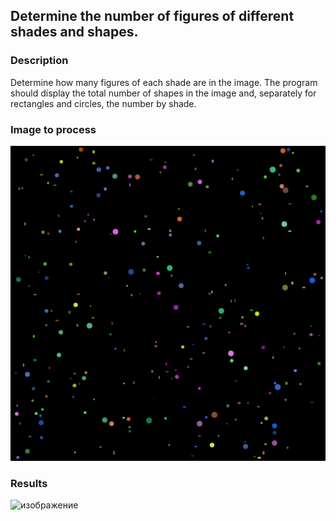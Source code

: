 ## Determine the number of figures of different shades and shapes.

### Description 

Determine how many figures of each shade are in the image. The program should display the total number of shapes in the image and, separately for rectangles and circles, the number by shade.

### Image to process

![alt text](https://github.com/mrglaster/ISU-HW-CV/blob/main/balls-and-rects/balls_and_rects.png)


### Results


![изображение](https://github.com/mrglaster/ISU-HW-CV/assets/50916604/42c1cc0f-8c1e-4c4c-b653-17111caea84f)
